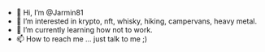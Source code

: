 - 👋 Hi, I’m @Jarmin81
- 👀 I’m interested in krypto, nft, whisky, hiking, campervans, heavy metal.
- 🌱 I’m currently learning how not to work.
- 📫 How to reach me ... just talk to me ;) 

<!---
Jarmin81/Jarmin81 is a ✨ special ✨ repository because its `README.md` (this file) appears on your GitHub profile.
You can click the Preview link to take a look at your changes.
--->
